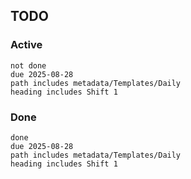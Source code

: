 ## TODO
### Active
```tasks
not done 
due 2025-08-28
path includes metadata/Templates/Daily
heading includes Shift 1
```

### Done
```tasks
done 
due 2025-08-28
path includes metadata/Templates/Daily
heading includes Shift 1
```